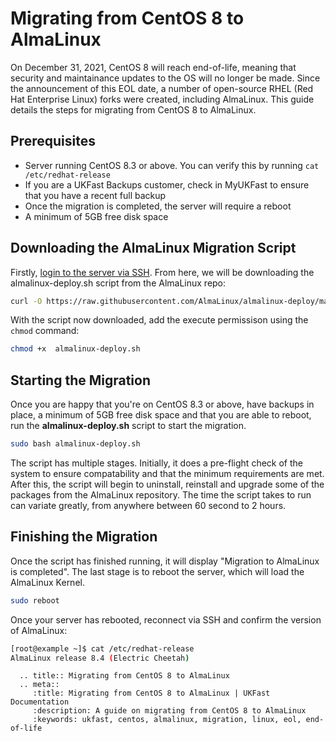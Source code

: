 # Migrating from CentOS 8 to AlmaLinux

On December 31, 2021, CentOS 8 will reach end-of-life, meaning that security and maintainance updates to the OS will no longer be made. Since the announcement of this EOL date, a number of open-source RHEL (Red Hat Enterprise Linux) forks were created, including AlmaLinux. This guide details the steps for migrating from CentOS 8 to AlmaLinux.

## Prerequisites

* Server running CentOS 8.3 or above. You can verify this by running `cat /etc/redhat-release`
* If you are a UKFast Backups customer, check in MyUKFast to ensure that you have a recent full backup
* Once the migration is completed, the server will require a reboot
* A minimum of 5GB free disk space

## Downloading the AlmaLinux Migration Script

Firstly, [login to the server via SSH](/operatingsystems/linux/basics/connecting.html). From here, we will be downloading the almalinux-deploy.sh script from the AlmaLinux repo:


```bash
curl -O https://raw.githubusercontent.com/AlmaLinux/almalinux-deploy/master/almalinux-deploy.sh
```

With the script now downloaded, add the execute permissison using the `chmod` command: 

```bash
chmod +x  almalinux-deploy.sh
```

## Starting the Migration

Once you are happy that you're on CentOS 8.3 or above, have backups in place, a minimum of 5GB free disk space and that you are able to reboot, run the **almalinux-deploy.sh** script to start the migration.

```bash
sudo bash almalinux-deploy.sh
```

The script has multiple stages. Initially, it does a pre-flight check of the system to ensure compatability and that the minimum requirements are met. After this, the script will begin to uninstall, reinstall and upgrade some of the packages from the AlmaLinux repository. The time the script takes to run can variate greatly, from anywhere between 60 second to 2 hours. 

## Finishing the Migration

Once the script has finished running, it will display "Migration to AlmaLinux is completed". The last stage is to reboot the server, which will load the AlmaLinux Kernel.

```bash
sudo reboot
```

Once your server has rebooted, reconnect via SSH and confirm the version of AlmaLinux: 

```bash
[root@example ~]$ cat /etc/redhat-release
AlmaLinux release 8.4 (Electric Cheetah)
```

```eval_rst
  .. title:: Migrating from CentOS 8 to AlmaLinux
  .. meta::
     :title: Migrating from CentOS 8 to AlmaLinux | UKFast Documentation
     :description: A guide on migrating from CentOS 8 to AlmaLinux
     :keywords: ukfast, centos, almalinux, migration, linux, eol, end-of-life
```
